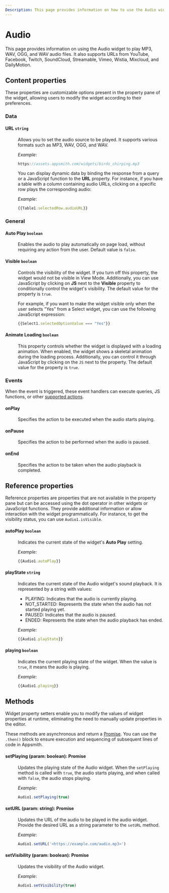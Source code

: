 ```yaml
---
Description: This page provides information on how to use the Audio widget to play MP3, WAV, OGG audio files. It also supports URLs from YouTube, Facebook, Twitch, SoundCloud, Streamable, Vimeo, Wistia, Mixcloud, and DailyMotion. 
---
```

# Audio

This page provides information on using the Audio widget to play MP3, WAV, OGG, and WAV audio files. It also supports URLs from YouTube, Facebook, Twitch, SoundCloud, Streamable, Vimeo, Wistia, Mixcloud, and DailyMotion. 

<VideoEmbed host="youtube" videoId="FhY6-yUixto" title="Using the Audio Widget" caption="Using the Audio Widget"/>

## Content properties

These properties are customizable options present in the property pane of the widget, allowing users to modify the widget according to their preferences.


### Data

#### URL `string`

<dd>

Allows you to set the audio source to be played. It supports various formats such as MP3, WAV, OGG, and WAV. 

*Example*:
```js
https://assets.appsmith.com/widgets/birds_chirping.mp3
```

You can display dynamic data by binding the response from a query or a JavaScript function to the **URL** property. For instance, if you have a table with a column containing audio URLs, clicking on a specific row plays the corresponding audio:

*Example*:

```js
{{Table1.selectedRow.audioURL}}
```



</dd>

### General

#### Auto Play `boolean`

<dd>

Enables the audio to play automatically on page load, without requiring any action from the user. Default value is `false`.

</dd>

#### Visible `boolean`

<dd>

Controls the visibility of the widget. If you turn off this property, the widget would not be visible in View Mode. Additionally, you can use JavaScript by clicking on **JS** next to the **Visible** property to conditionally control the widget's visibility. The default value for the property is `true`.


For example, if you want to make the widget visible only when the user selects "Yes" from a Select widget, you can use the following JavaScript expression: 
```js
{{Select1.selectedOptionValue === "Yes"}}
```



</dd>


#### Animate Loading `boolean`


<dd>

This property controls whether the widget is displayed with a loading animation. When enabled, the widget shows a skeletal animation during the loading process. Additionally, you can control it through JavaScript by clicking on the <code>JS</code> next to the property. The default value for the property is `true`.

</dd>

### Events

When the event is triggered, these event handlers can execute queries, JS functions, or other [supported actions](/reference/appsmith-framework/widget-actions).


#### onPlay

<dd>
Specifies the action to be executed when the audio starts playing.

</dd>

#### onPause

<dd>
Specifies the action to be performed when the audio is paused.

</dd>

#### onEnd

<dd>

Specifies the action to be taken when the audio playback is completed.

</dd>


## Reference properties

Reference properties are properties that are not available in the property pane but can be accessed using the dot operator in other widgets or JavaScript functions. They provide additional information or allow interaction with the widget programmatically. For instance, to get the visibility status, you can use `Audio1.isVisible`.

#### autoPlay `boolean`

<dd>

Indicates the current state of the widget's **Auto Play** setting.

*Example:*
```js
{{Audio1.autoPlay}}
```

</dd>


#### playState `string`

<dd>

Indicates the current state of the Audio widget's sound playback. It is represented by a string with values:

* PLAYING: Indicates that the audio is currently playing.
* NOT_STARTED: Represents the state when the audio has not started playing yet.
* PAUSED: Indicates that the audio is paused.
* ENDED: Represents the state when the audio playback has ended.

*Example:*
```js
{{Audio1.playState}}
```

</dd>

#### playing `boolean`


<dd>

Indicates the current playing state of the widget. When the value is `true`, it means the audio is playing.

*Example:*
```js
{{Audio1.playing}}
```


</dd>
 

## Methods

Widget property setters enable you to modify the values of widget properties at runtime, eliminating the need to manually update properties in the editor.

These methods are asynchronous and return a [Promise](/core-concepts/writing-code/javascript-promises#using-promises-in-appsmith). You can use the `.then()` block to ensure execution and sequencing of subsequent lines of code in Appsmith.


#### setPlaying (param: boolean): Promise

<dd>

Updates the playing state of the Audio widget. When the `setPlaying` method is called with `true`, the audio starts playing, and when called with `false`, the audio stops playing.


*Example*:

```js
Audio1.setPlaying(true)
```



</dd>


#### setURL (param: string): Promise

<dd>

Updates the URL of the audio to be played in the audio widget. Provide the desired URL as a string parameter to the `setURL` method. 

*Example*:

```js
Audio1.setURL('<https://example.com/audio.mp3>')
```


</dd>


#### setVisibility (param: boolean): Promise

<dd>

Updates the visibility of the Audio widget.

*Example*:

```js
Audio1.setVisibility(true)
```


</dd>